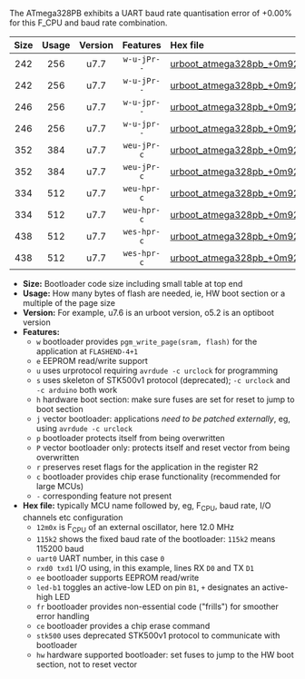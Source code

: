 The ATmega328PB exhibits a UART baud rate quantisation error of +0.00% for this F_CPU and baud rate combination.

|Size|Usage|Version|Features|Hex file|
|:-:|:-:|:-:|:-:|:--|
|242|256|u7.7|`w-u-jPr--`|[urboot_atmega328pb_+0m9216x_++38k4_uart0_rxd0_txd1_led+b5.hex](https://raw.githubusercontent.com/stefanrueger/urboot.hex/main/cores/minicore/atmega328pb/external_oscillator/fcpu_+0m9216x/br_++38k4/urboot_atmega328pb_+0m9216x_++38k4_uart0_rxd0_txd1_led+b5.hex)|
|242|256|u7.7|`w-u-jPr--`|[urboot_atmega328pb_+0m9216x_++38k4_uart1_rxb4_txb3_led+b5.hex](https://raw.githubusercontent.com/stefanrueger/urboot.hex/main/cores/minicore/atmega328pb/external_oscillator/fcpu_+0m9216x/br_++38k4/urboot_atmega328pb_+0m9216x_++38k4_uart1_rxb4_txb3_led+b5.hex)|
|246|256|u7.7|`w-u-jpr--`|[urboot_atmega328pb_+0m9216x_++38k4_uart0_rxd0_txd1_led+b5_fr.hex](https://raw.githubusercontent.com/stefanrueger/urboot.hex/main/cores/minicore/atmega328pb/external_oscillator/fcpu_+0m9216x/br_++38k4/urboot_atmega328pb_+0m9216x_++38k4_uart0_rxd0_txd1_led+b5_fr.hex)|
|246|256|u7.7|`w-u-jpr--`|[urboot_atmega328pb_+0m9216x_++38k4_uart1_rxb4_txb3_led+b5_fr.hex](https://raw.githubusercontent.com/stefanrueger/urboot.hex/main/cores/minicore/atmega328pb/external_oscillator/fcpu_+0m9216x/br_++38k4/urboot_atmega328pb_+0m9216x_++38k4_uart1_rxb4_txb3_led+b5_fr.hex)|
|352|384|u7.7|`weu-jPr-c`|[urboot_atmega328pb_+0m9216x_++38k4_uart0_rxd0_txd1_ee_led+b5_fr_ce.hex](https://raw.githubusercontent.com/stefanrueger/urboot.hex/main/cores/minicore/atmega328pb/external_oscillator/fcpu_+0m9216x/br_++38k4/urboot_atmega328pb_+0m9216x_++38k4_uart0_rxd0_txd1_ee_led+b5_fr_ce.hex)|
|352|384|u7.7|`weu-jPr-c`|[urboot_atmega328pb_+0m9216x_++38k4_uart1_rxb4_txb3_ee_led+b5_fr_ce.hex](https://raw.githubusercontent.com/stefanrueger/urboot.hex/main/cores/minicore/atmega328pb/external_oscillator/fcpu_+0m9216x/br_++38k4/urboot_atmega328pb_+0m9216x_++38k4_uart1_rxb4_txb3_ee_led+b5_fr_ce.hex)|
|334|512|u7.7|`weu-hpr-c`|[urboot_atmega328pb_+0m9216x_++38k4_uart0_rxd0_txd1_ee_led+b5_fr_ce_hw.hex](https://raw.githubusercontent.com/stefanrueger/urboot.hex/main/cores/minicore/atmega328pb/external_oscillator/fcpu_+0m9216x/br_++38k4/urboot_atmega328pb_+0m9216x_++38k4_uart0_rxd0_txd1_ee_led+b5_fr_ce_hw.hex)|
|334|512|u7.7|`weu-hpr-c`|[urboot_atmega328pb_+0m9216x_++38k4_uart1_rxb4_txb3_ee_led+b5_fr_ce_hw.hex](https://raw.githubusercontent.com/stefanrueger/urboot.hex/main/cores/minicore/atmega328pb/external_oscillator/fcpu_+0m9216x/br_++38k4/urboot_atmega328pb_+0m9216x_++38k4_uart1_rxb4_txb3_ee_led+b5_fr_ce_hw.hex)|
|438|512|u7.7|`wes-hpr-c`|[urboot_atmega328pb_+0m9216x_++38k4_uart0_rxd0_txd1_ee_led+b5_fr_ce_stk500_hw.hex](https://raw.githubusercontent.com/stefanrueger/urboot.hex/main/cores/minicore/atmega328pb/external_oscillator/fcpu_+0m9216x/br_++38k4/urboot_atmega328pb_+0m9216x_++38k4_uart0_rxd0_txd1_ee_led+b5_fr_ce_stk500_hw.hex)|
|438|512|u7.7|`wes-hpr-c`|[urboot_atmega328pb_+0m9216x_++38k4_uart1_rxb4_txb3_ee_led+b5_fr_ce_stk500_hw.hex](https://raw.githubusercontent.com/stefanrueger/urboot.hex/main/cores/minicore/atmega328pb/external_oscillator/fcpu_+0m9216x/br_++38k4/urboot_atmega328pb_+0m9216x_++38k4_uart1_rxb4_txb3_ee_led+b5_fr_ce_stk500_hw.hex)|

- **Size:** Bootloader code size including small table at top end
- **Usage:** How many bytes of flash are needed, ie, HW boot section or a multiple of the page size
- **Version:** For example, u7.6 is an urboot version, o5.2 is an optiboot version
- **Features:**
  + `w` bootloader provides `pgm_write_page(sram, flash)` for the application at `FLASHEND-4+1`
  + `e` EEPROM read/write support
  + `u` uses urprotocol requiring `avrdude -c urclock` for programming
  + `s` uses skeleton of STK500v1 protocol (deprecated); `-c urclock` and `-c arduino` both work
  + `h` hardware boot section: make sure fuses are set for reset to jump to boot section
  + `j` vector bootloader: applications *need to be patched externally*, eg, using `avrdude -c urclock`
  + `p` bootloader protects itself from being overwritten
  + `P` vector bootloader only: protects itself and reset vector from being overwritten
  + `r` preserves reset flags for the application in the register R2
  + `c` bootloader provides chip erase functionality (recommended for large MCUs)
  + `-` corresponding feature not present
- **Hex file:** typically MCU name followed by, eg, F<sub>CPU</sub>, baud rate, I/O channels etc configuration
  + `12m0x` is F<sub>CPU</sub> of an external oscillator, here 12.0 MHz
  + `115k2` shows the fixed baud rate of the bootloader: `115k2` means 115200 baud
  + `uart0` UART number, in this case `0`
  + `rxd0 txd1` I/O using, in this example, lines RX `D0` and TX `D1`
  + `ee` bootloader supports EEPROM read/write
  + `led-b1` toggles an active-low LED on pin `B1`, `+` designates an active-high LED
  + `fr` bootloader provides non-essential code ("frills") for smoother error handling
  + `ce` bootloader provides a chip erase command
  + `stk500` uses deprecated STK500v1 protocol to communicate with bootloader
  + `hw` hardware supported bootloader: set fuses to jump to the HW boot section, not to reset vector
